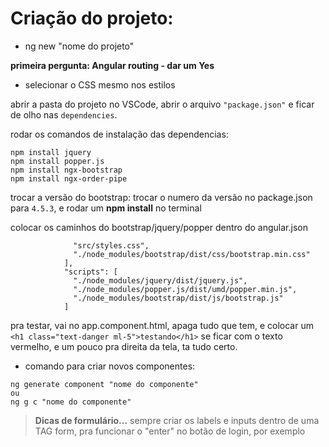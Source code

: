 # Criação do projeto:

* ng new "nome do projeto"

**primeira pergunta: Angular routing - dar um Yes** 

- selecionar o CSS mesmo nos estilos

abrir a pasta do projeto no VSCode, abrir o arquivo `"package.json"` e ficar de olho nas `dependencies`.

rodar os comandos de instalação das dependencias:
```npm install bootstrap
npm install jquery
npm install popper.js
npm install ngx-bootstrap
npm install ngx-order-pipe
```
trocar a versão do bootstrap: trocar o numero da versão no package.json para `4.5.3`, e rodar um **npm install** no terminal

colocar os caminhos do bootstrap/jquery/popper dentro do angular.json
```"styles": [
              "src/styles.css",
              "./node_modules/bootstrap/dist/css/bootstrap.min.css"
            ],
            "scripts": [
              "./node_modules/jquery/dist/jquery.js",
              "./node_modules/popper.js/dist/umd/popper.min.js",
              "./node_modules/bootstrap/dist/js/bootstrap.js"
            ]
``` 
pra testar, vai no app.component.html, apaga tudo que tem, e colocar um 
`<h1 class="text-danger ml-5">testando</h1>`
se ficar com o texto vermelho, e um pouco pra direita da tela, ta tudo certo.

* comando para criar novos componentes:
```
ng generate component "nome do componente"
ou
ng g c "nome do componente"
 ```

>**Dicas de formulário...**
sempre criar os labels e inputs dentro de uma TAG form, pra funcionar o "enter" no botão de login, por exemplo